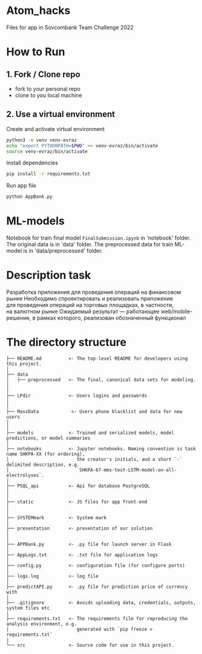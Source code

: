 # Atom_hacks
Files for app in Sovcombank Team Challenge 2022

# How to Run
## 1. Fork / Clone repo
- fork to your personal repo 
- clone to you local machine

## 2. Use a virtual environment

Сreate and activate virtual environment
```bash
python3 -m venv venv-evraz
echo "export PYTHONPATH=$PWD" >> venv-evraz/bin/activate
source venv-evraz/bin/activate
```

Install dependencies
```bash
pip install -r requirements.txt
```
Run app file
```bash
python AppBank.py
```

# ML-models

Notebook for train final model `FinalSubmission.ipynb` in 'notebook' folder.
The original data is in 'data' folder.
The preprocessed data for train ML-model is in 'data/preprocessed' folder.

# Description task

Разработка приложения для проведения операций на финансовом рынке
Необходимо спроектировать и реализовать приложение для проведения операций на торговых площадках, в частности, на валютном рынке Ожидаемый результат — работающее web/mobile-решение, в рамках которого, реализован обозначенный функционал


# The directory structure
```
├── README.md          <- The top-level README for developers using this project.
│
├── data
│   ├── preprocessed   <- The final, canonical data sets for modeling.
│   
│
├── LPdir              <- Users logins and passwords
│   
│
├── MassData            <- Users phone blacklist and data for new users
│   
│
├── models             <- Trained and serialized models, model predictions, or model summaries
│
├── notebooks          <- Jupyter notebooks. Naming convention is task name SHKPA-XX (for ordering),
│                         the creator's initials, and a short `-` delimited description, e.g.
│                         `SHKPA-67-mms-test-LSTM-model-on-all-electrolyses`.
│
├── PSQL_api           <- Api for database PostgreSQL
│   
│
├── static             <- JS files for app front-end
│   
│
├── SYSTEMmark         <- System mark
│   
├── presentation       <- presentation of our solution
│
│
├── APPBank.py         <- .py file for launch server in Flask
│
├── AppLogs.txt        <- .txt file for application logs
│
├── config.py          <- configuration file (for configure ports)
│
├── logs.log           <- log file
│
├── predictAPI.py      <- .py file for prediction price of currency with 
│
├── .gitignore         <- Avoids uploading data, credentials, outputs, system files etc
│
├── requirements.txt   <- The requirements file for reproducing the analysis environment, e.g.
│                         generated with `pip freeze > requirements.txt`
|
└── src                <- Source code for use in this project.
```

